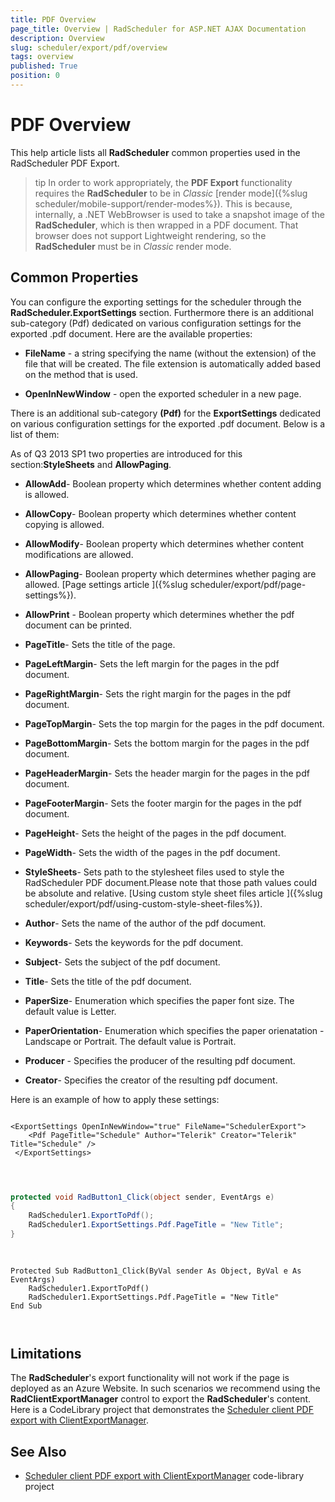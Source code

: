 ```yaml
---
title: PDF Overview
page_title: Overview | RadScheduler for ASP.NET AJAX Documentation
description: Overview
slug: scheduler/export/pdf/overview
tags: overview
published: True
position: 0
---
```


# PDF Overview



This help article lists all **RadScheduler** common properties used in the RadScheduler PDF Export.

>tip In order to work appropriately, the **PDF Export** functionality requires the **RadScheduler** to be in *Classic* [render mode]({%slug scheduler/mobile-support/render-modes%}). This is because, internally, a .NET WebBrowser is used to take a snapshot image of the **RadScheduler**, which is then wrapped in a PDF document. That browser does not support Lightweight rendering, so the **RadScheduler** must be in *Classic* render mode. 
>

## Common Properties

You can configure the exporting settings for the scheduler through the **RadScheduler.ExportSettings** section. Furthermore there is an additional sub-category (Pdf) dedicated on various configuration settings for the exported .pdf document. Here are the available properties:

* **FileName** - a string specifying the name (without the extension) of the file that will be created. The file extension is automatically added based on the method that is used.

* **OpenInNewWindow** - open the exported scheduler in a new page.

There is an additional sub-category **(Pdf)** for the **ExportSettings** dedicated on various configuration settings for the exported .pdf document. Below is a list of them:

As of Q3 2013 SP1 two properties are introduced for this section:**StyleSheets** and **AllowPaging**.

* **AllowAdd**- Boolean property which determines whether content adding is allowed.

* **AllowCopy**- Boolean property which determines whether content copying is allowed.

* **AllowModify**- Boolean property which determines whether content modifications are allowed.

* **AllowPaging**- Boolean property which determines whether paging are allowed. [Page settings article ]({%slug scheduler/export/pdf/page-settings%}).

* **AllowPrint** - Boolean property which determines whether the pdf document can be printed.

* **PageTitle**- Sets the title of the page.

* **PageLeftMargin**- Sets the left margin for the pages in the pdf document.

* **PageRightMargin**- Sets the right margin for the pages in the pdf document.

* **PageTopMargin**- Sets the top margin for the pages in the pdf document.

* **PageBottomMargin**- Sets the bottom margin for the pages in the pdf document.

* **PageHeaderMargin**- Sets the header margin for the pages in the pdf document.

* **PageFooterMargin**- Sets the footer margin for the pages in the pdf document.

* **PageHeight**- Sets the height of the pages in the pdf document.

* **PageWidth**- Sets the width of the pages in the pdf document.

* **StyleSheets**- Sets path to the stylesheet files used to style the RadScheduler PDF document.Please note that those path values could be absolute and relative. [Using custom style sheet files article ]({%slug scheduler/export/pdf/using-custom-style-sheet-files%}).

* **Author**- Sets the name of the author of the pdf document.

* **Keywords**- Sets the keywords for the pdf document.

* **Subject**- Sets the subject of the pdf document.

* **Title**- Sets the title of the pdf document.

* **PaperSize**- Enumeration which specifies the paper font size. The default value is Letter.

* **PaperOrientation**- Enumeration which specifies the paper orienatation - Landscape or Portrait. The default value is Portrait.

* **Producer** - Specifies the producer of the resulting pdf document.

* **Creator**- Specifies the creator of the resulting pdf document.

Here is an example of how to apply these settings:

````ASPNET
	
<ExportSettings OpenInNewWindow="true" FileName="SchedulerExport">
	<Pdf PageTitle="Schedule" Author="Telerik" Creator="Telerik" Title="Schedule" />
 </ExportSettings>
	
	
````




````C#
	
protected void RadButton1_Click(object sender, EventArgs e)
{
	RadScheduler1.ExportToPdf();
	RadScheduler1.ExportSettings.Pdf.PageTitle = "New Title";
} 
	
	
````
````VB.NET
Protected Sub RadButton1_Click(ByVal sender As Object, ByVal e As EventArgs)
	RadScheduler1.ExportToPdf()
	RadScheduler1.ExportSettings.Pdf.PageTitle = "New Title"
End Sub
		
	
````

## Limitations

The **RadScheduler**'s export functionality will not work if the page is deployed as an Azure Website. In such scenarios we recommend using the **RadClientExportManager** control to export the **RadScheduler**'s content. Here is a CodeLibrary project that demonstrates the [Scheduler client PDF export with ClientExportManager](https://www.telerik.com/support/code-library/scheduler-client-pdf-export-with-clientexportmanager).

## See Also

 * [Scheduler client PDF export with ClientExportManager](https://www.telerik.com/support/code-library/scheduler-client-pdf-export-with-clientexportmanager) code-library project


